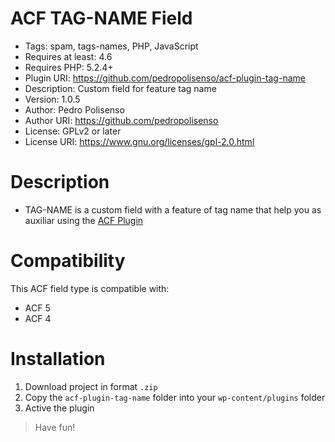 # ACF TAG-NAME Field
- Tags: spam, tags-names, PHP, JavaScript
- Requires at least: 4.6
- Requires PHP: 5.2.4+
- Plugin URI: https://github.com/pedropolisenso/acf-plugin-tag-name
- Description: Custom field for feature tag name
- Version: 1.0.5
- Author: Pedro Polisenso
- Author URI: https://github.com/pedropolisenso
- License: GPLv2 or later
- License URI: https://www.gnu.org/licenses/gpl-2.0.html


# Description

- TAG-NAME is a custom field with a feature of tag name that help you as auxiliar using the [ACF Plugin](https://www.advancedcustomfields.com/)

# Compatibility

This ACF field type is compatible with:
* ACF 5
* ACF 4

# Installation

1. Download project in format `.zip`
2. Copy the `acf-plugin-tag-name` folder into your `wp-content/plugins` folder
3. Active the plugin

> Have fun!
